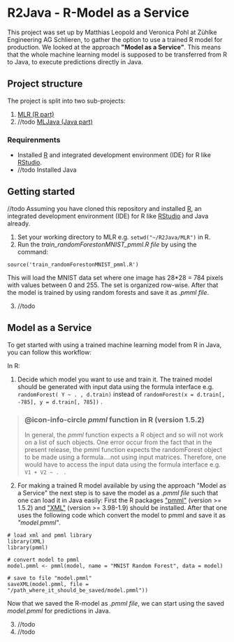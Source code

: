 # R2Java - R-Model as a Service
This project was set up by Matthias Leopold and Veronica Pohl at Zühlke Engineering AG Schlieren, to gather the option to use a trained R model for production. We looked at the approach **"Model as a Service"**. This means that the whole machine learning model is supposed to be transferred from R to Java, to execute predictions directly in Java.

## Project structure
The project is split into two sub-projects: 
1. [MLR (R part)](https://github.com/IndustrialML/R2Java/MLR)
2. //todo [MLJava (Java part)](https://github.com/IndustrialML/R2Java/MLJava)


### Requirenments
* Installed [R](https://cran.r-project.org/) and integrated development environment (IDE) for R like [RStudio](https://www.rstudio.com/).
* //todo Installed Java

## Getting started 

//todo Assuming you have cloned this repository and installed [R](https://cran.r-project.org/), an integrated development environment (IDE) for R like [RStudio](https://www.rstudio.com/) and Java already. 

1. Set your working directory to MLR e.g. `setwd("~/R2Java/MLR")` in R.
2. Run the *train_randomForestonMNIST_pmml.R file* by using the command:
```{r}
source('train_randomForestonMNIST_pmml.R')
```

This will load the MNIST data set where one image has 28*28 = 784 pixels with values between 0 and 255. The set is organized row-wise. After that the model is trained by using random forests and save it as *.pmml file*.

3. //todo
## 

## Model as a Service

To get started with using a trained machine learning model from R in Java, you can follow this workflow:

In R:

1. Decide which model you want to use and train it. The trained model should be generated with input data using the formula interface e.g. ` randomForest( Y ~ . , d.train) ` instead of `randomForest(x = d.train[, -785], y = d.train[, 785])` .

> ### @icon-info-circle *pmml* function in R (version 1.5.2)
>In general, the *pmml* function expects a R object and so will not work on a list of such objects. One error occur from the fact that in the present release, the pmml function expects the randomForest object to be made using a formula....not using input matrices. Therefore, one would have to access the input data using the formula interface e.g. `V1 + V2 ~ . ` .

2. For making a trained R model available by using the approach "Model as a Service" the next step is to save the model as a *.pmml file* such that one can load it in Java easily: First the R packages ["pmml"](https://cran.r-project.org/web/packages/pmml/pmml.pdf) (version >= 1.5.2) and ["XML"](https://cran.r-project.org/web/packages/XML/XML.pdf) (version >= 3.98-1.9) should be installed. After that one uses the following code which convert the model to pmml and save it as *"model.pmml"*.

```{r}
# load xml and pmml library
library(XML)
library(pmml)

# convert model to pmml
model.pmml <- pmml(model, name = "MNIST Random Forest", data = model)

# save to file "model.pmml"
saveXML(model.pmml, file = "/path_where_it_should_be_saved/model.pmml"))
```

Now that we saved the R-model as *.pmml file*, we can start using the saved *model.pmml* for predictions in Java.

3. //todo
4. //todo